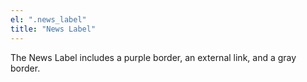 ```yaml
---
el: ".news_label"
title: "News Label"
---
```

The News Label includes a purple border, an external link, and a gray border.